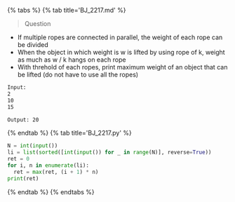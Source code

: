 {% tabs %}
{% tab title='BJ_2217.md' %}

> Question

* If multiple ropes are connected in parallel, the weight of each rope can be divided
* When the object in which weight is w is lifted by using rope of k, weight as much as w / k hangs on each rope
* With threhold of each ropes, print maximum weight of an object that can be lifted (do not have to use all the ropes)

```txt
Input:
2
10
15

Output: 20
```

{% endtab %}
{% tab title='BJ_2217.py' %}

```py
N = int(input())
li = list(sorted([int(input()) for _ in range(N)], reverse=True))
ret = 0
for i, n in enumerate(li):
  ret = max(ret, (i + 1) * n)
print(ret)
```

{% endtab %}
{% endtabs %}
